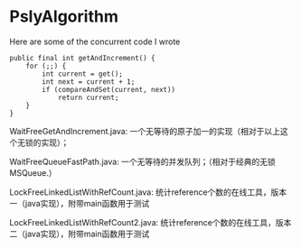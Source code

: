 # PslyAlgorithm
Here are some of the concurrent code I wrote

    public final int getAndIncrement() {
        for (;;) {
            int current = get();
            int next = current + 1;
            if (compareAndSet(current, next))
                return current;
        }
    }
WaitFreeGetAndIncrement.java: 一个无等待的原子加一的实现（相对于以上这个无锁的实现）；

WaitFreeQueueFastPath.java: 一个无等待的并发队列；（相对于经典的无锁MSQueue.）

LockFreeLinkedListWithRefCount.java: 统计reference个数的在线工具，版本一（java实现），附带main函数用于测试

LockFreeLinkedListWithRefCount2.java: 统计reference个数的在线工具，版本二（java实现），附带main函数用于测试

